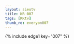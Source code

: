 ```yaml
--- 
layout: sieutv
title: KR 007
tags: [KRtv]
thumb_re: everyon007
---
```

{% include edge1 key="007" %} 

